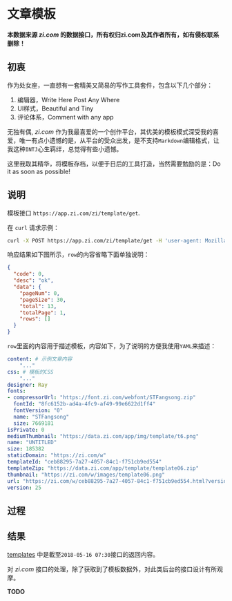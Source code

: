 # 文章模板



**本数据来源 *zi.com* 的数据接口，所有权归zi.com及其作者所有，如有侵权联系删除！**



## 初衷

作为处女座，一直想有一套精美又简易的写作工具套件，包含以下几个部分：

1. 编辑器，Write Here Post Any Where
2. UI样式，Beautiful and Tiny
3. 评论体系，Comment with any app



无独有偶, *zi.com*  作为我最喜爱的一个创作平台，其优美的模板模式深受我的喜爱，唯一有点小遗憾的是，从平台的受众出发，是不支持`Markdown`编辑格式，让我这种`INTJ`心生羁绊，总觉得有些小遗憾。

这里我取其精华，将模板存档，以便于日后的工具打造，当然需要勉励的是：Do it as soon as possible!



## 说明

模板接口 `https://app.zi.com/zi/template/get`.

在 `curl` 请求示例：

```bash
curl -X POST https://app.zi.com/zi/template/get -H 'user-agent: Mozilla/5.0 (Macintosh; Intel Mac OS X 10_12_6) AppleWebKit/537.36 (KHTML, like Gecko) Chrome/65.0.3325.181 Safari/537.36' -H 'content-type: application/json' --data-binary '{"pageNum":0,"pageSize":30,"device":"web"}'
```

响应结果如下图所示，`row`的内容省略下面单独说明：

```json
{
  "code": 0,
  "desc": "ok",
  "data": {
    "pageNum": 0,
    "pageSize": 30,
    "total": 13,
    "totalPage": 1,
    "rows": []
  }
}
```

`row`里面的内容用于描述模板，内容如下，为了说明的方便我使用`YAML`来描述：

```yaml
content: # 示例文章内容
	"..."
css: # 模板的CSS
	"..."
designer: Ray
fonts:
- compressorUrl: "https://font.zi.com/webfont/STFangsong.zip"
  fontId: "8fc6152b-ad4a-4fc9-af49-99e6622d1ff4"
  fontVersion: "0"
  name: "STFangsong"
  size: 7669181
isPrivate: 0
mediumThumbnail: "https://data.zi.com/app/img/template/t6.png"
name: "UNTITLED"
size: 185382
staticDomain: "https://zi.com/w"
templateId: "ceb88295-7a27-4057-84c1-f751cb9ed554"
templateZip: "https://data.zi.com/app/template/template06.zip"
thumbnail: "https://zi.com/w/images/template06.png"
url: "https://zi.com/w/ceb88295-7a27-4057-84c1-f751cb9ed554.html?version=25"
version: 25
```



## 过程

## 结果

[templates](./json/templates.json) 中是截至`2018-05-16 07:30`接口的返回内容。

对 *zi.com* 接口的处理，除了获取到了模板数据外，对此类后台的接口设计有所观摩。

**TODO**